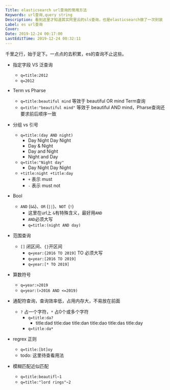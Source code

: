 ```yaml
---
Title: elasticsearch url查询的常用方法
Keywords: url查询,query string
Description: 看到这里才知道其实阿里云的sls查询，也是elasticsearch做了一次封装
Label: es url查询
Cover: 
Date: 2019-12-24 00:17:00
LastEditTime: 2019-12-24 00:32:11
---
```


千里之行，始于足下。一点点的去积累，es的查询不止这些。

- 指定字段 VS 泛查询
  - `q=title:2012`
  - `q=2012`
- Term vs Pharse
  - `q=title:beautiful mind` 等效于 beautiful OR mind   Term查询
  - `q=title:"beautiful mind"` 等效于 beautiful AND mind，Pharse查询还要求前后顺序一致
- 分组 vs 引号
  - `q=title:(day AND night) `
    - Day Night Day Night
    - Day & Night
    - Day and Night
    - Night and Day
  - `q=title:"Night day"`
    - Day Night Day Night
  - `+title:night +title:day`
    - `+` 表示 must
    - `-` 表示 must not
- Bool
  - `AND` (`&&`)、`OR` (`||`)、`NOT `(`!`)  
    - 这里在url上 `&`有特殊含义，最好用`AND`
    - `AND`必须大写
    - `q=title:(night AND day)`
- 范围查询
  - `[]` 闭区间、`{}`开区间
    - `q=year:{2016 TO 2019]` TO 必须大写
    - `q=year:[2016 TO 2019]`
    - `q=year:[* TO 2019]`
- 算数符号
  - `q=year:>2019`
  - `q=year:(>2016 AND <=2019)`

- 通配符查询，查询效率低，占用内存大，不易放在前面
  - `?` 占一个字符，`*`  占0个或多个字符
    - `q=title:da?`
      - title:dad title:dae title:dan title:dao title:das title:day
    - `q=title:da*`

- regrex 正则
  - `q=title:[bt]oy`
  - todo: 这里待查看用法
- 模糊匹配近似匹配
  - `q=title:beautifl~1`
  - `q=title:"lord rings"~2`